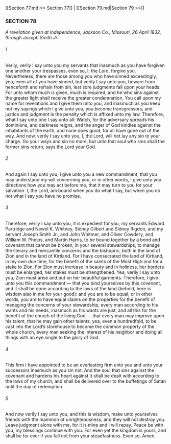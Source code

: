 [[Section 77.md|<< Section 77]]  |  [[Section 79.md|Section 79 >>]]

### SECTION 78

*A revelation given at Independence, Jackson Co., Missouri, 26 April 1832, through Joseph Smith Jr.*

###### 1
Verily, verily I say unto you my servants that inasmuch as you have forgiven one another your trespasses, even so, I, the Lord, forgive you. Nevertheless, there are those among you who have sinned exceedingly, yea, even all of you have sinned, but verily I say unto you, beware from henceforth and refrain from sin, lest sore judgments fall upon your heads. For unto whom much is given, much is required, and he who sins against the greater light shall receive the greater condemnation. You call upon my name for revelations and I give them unto you, and inasmuch as you keep not my sayings which I give unto you, you become transgressors, and justice and judgment is the penalty which is affixed unto my law. Therefore, what I say unto one I say unto all: Watch, for the adversary spreads his dominions, and darkness reigns, and the anger of God kindles against the inhabitants of the earth, and none does good, for all have gone out of the way. And now, verily I say unto you, I, the Lord, will not lay any sin to your charge. Go your ways and sin no more, but unto that soul who sins shall the former sins return, says the Lord your God.

###### 2
And again I say unto you, I give unto you a new commandment, that you may understand my will concerning you, or in other words, I give unto you directions how you may act before me, that it may turn to you for your salvation. I, the Lord, am bound when you do what I say, but when you do not what I say you have no promise.

###### 3
Therefore, verily I say unto you, it is expedient for you, my servants Edward Partridge and Newel K. Whitney, Sidney Gilbert and Sidney Rigdon, and my servant Joseph Smith Jr., and John Whitmer, and Oliver Cowdery, and William W. Phelps, and Martin Harris, to be bound together by a bond and covenant that cannot be broken, in your several stewardships, to manage the literary and mercantile concerns and the bishopric, both in the land of Zion and in the land of Kirtland. For I have consecrated the land of Kirtland, in my own due time, for the benefit of the saints of the Most High and for a stake to Zion. For Zion must increase in beauty and in holiness, her borders must be enlarged, her stakes must be strengthened. Yea, verily I say unto you, Zion must arise and put on her beautiful garments. Therefore, I give unto you this commandment — that you bind yourselves by this covenant, and it shall be done according to the laws of the land (behold, here is wisdom also in me for your good): and you are to be equal, or in other words, you are to have equal claims on the properties for the benefit of managing the concerns of your stewardship, every man according to his wants and his needs, inasmuch as his wants are just, and all this for the benefit of the church of the living God — that every man may improve upon his talent, that he may gain other talents, yea, even a hundredfold, to be cast into the Lord’s storehouse to become the common property of the whole church, every man seeking the interest of his neighbor and doing all things with an eye single to the glory of God.

###### 4
This firm I have appointed to be an everlasting firm unto you and unto your successors inasmuch as you sin not. And the soul that sins against the covenant and hardens his heart against it shall be dealt with according to the laws of my church, and shall be delivered over to the buffetings of Satan until the day of redemption.

###### 5
And now verily I say unto you, and this is wisdom, make unto yourselves friends with the mammon of unrighteousness, and they will not destroy you. Leave judgment alone with me, for it is mine and I will repay. Peace be with you, my blessings continue with you. For even yet the kingdom is yours, and shall be for ever if you fall not from your steadfastness. Even so, Amen.